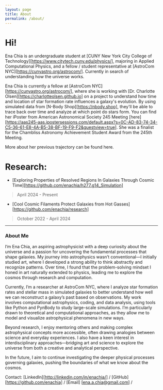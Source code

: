 ```yaml
---
layout: page
title: About
permalink: /about/
---
```


# Hi! 

Ena Chia is an undergraduate student at [CUNY New York City College of Technology][https://www.citytech.cuny.edu/physics/], majoring in Applied Computational Physics, and a fellow / student representative at [AstroCom NYC][https://cunyastro.org/astrocom/]. Currently in search of understanding how the universe works. 

Ena Chia is currently a fellow at [AstroCom NYC][https://cunyastro.org/astrocom/], where she is working with [Dr. Charlotte Olsen][https://charlotteolsen.github.io] on a project to understand how time and location of star formation rate influences a galaxy's evolution. By using simulated data from [N-Body Shop][https://nbody.shop], they'll be able to trace back over time and analyze at which point do stars form. You can find her iPoster from American Astronomical Society 245 Meeting [here][https://aas245-aas.ipostersessions.com/default.aspx?s=0C-AD-83-74-34-C5-36-61-E8-4A-B5-38-BF-19-F9-F2&guestview=true]. She was a finalist for the Chambliss Astronomy Achievement Student Award from the 245th Meeting. 

​More about her previous trajectory can be found here.

# Research:

- [Exploring Properties of Resolved Regions In Galaxies Through Cosmic Time][https://github.com/enachia/h277.g14_Simulation]
> April 2024 - Present

- [Cool Cosmic Filaments Protect Galaxies from Hot Gasses][https://github.com/enachia/research]
> October 2022 - April 2024

---

### **About Me**  

I’m Ena Chia, an aspiring astrophysicist with a deep curiosity about the universe and a passion for uncovering the fundamental processes that shape galaxies. My journey into astrophysics wasn’t conventional—I initially studied art, where I developed a strong ability to think abstractly and recognize patterns. Over time, I found that the problem-solving mindset I honed in art naturally extended to physics, leading me to explore the cosmos through research and computation.  

Currently, I’m a researcher at AstroCom NYC, where I analyze star formation rates and stellar mass in simulated galaxies to better understand how well we can reconstruct a galaxy’s past based on observations. My work involves computational astrophysics, coding, and data analysis, using tools like Python and PynBody to study large-scale simulations. I’m particularly drawn to theoretical and computational approaches, as they allow me to model and visualize astrophysical phenomena in new ways.  

Beyond research, I enjoy mentoring others and making complex astrophysical concepts more accessible, often drawing analogies between science and everyday experiences. I also have a keen interest in interdisciplinary approaches—bridging art and science to explore the universe from both a creative and analytical perspective.  

In the future, I aim to continue investigating the deeper physical processes governing galaxies, pushing the boundaries of what we know about the cosmos.  



Contact:
[LinkedIn][http://linkedin.com/in/enachia/] / 
[GitHub][https://github.com/enachia] / 
[Email] [ena.a.chia@gmail.com] / 